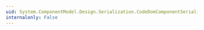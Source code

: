 ```yaml
---
uid: System.ComponentModel.Design.Serialization.CodeDomComponentSerializationService.DeserializeTo(System.ComponentModel.Design.Serialization.SerializationStore,System.ComponentModel.IContainer,System.Boolean,System.Boolean)
internalonly: False
---
```

